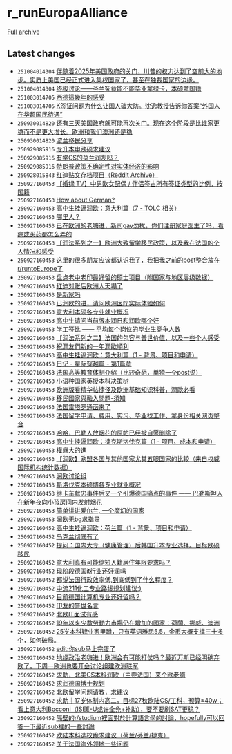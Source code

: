 # r_runEuropaAlliance

[Full archive](archive.md)

## Latest changes

- `251004014304` [伴随着2025年美国政府的关门，川普的权力达到了空前大的地步。实质上美国已经正式进入集权国家了，甚至在独裁国家的边缘。](../posts/r_runEuropaAlliance/251003034737_1nwouj5.md)
- `251004014304` [终极讨论——芬兰究竟能不能毕业拿绿卡，本硕拿国籍](../posts/r_runEuropaAlliance/251003175824_1nx6bgu.md)
- `251003014705` [西德這幾年的感受](../posts/r_runEuropaAlliance/251002220459_1nwhjyd.md)
- `251003014705` [K签证问题为什么让国人破大防。沈逸教授告诉你答案“外国人在华超国民待遇”](../posts/r_runEuropaAlliance/251002171550_1nw9tie.md)
- `250930014820` [还有三天美国政府就可能再次关门。现在这个阶段是比谁家更稳而不是更大增长。欧洲和我们澳洲还是稳](../posts/r_runEuropaAlliance/250929101822_1nte9as.md)
- `250930014820` [波兰移民分享](../posts/r_runEuropaAlliance/250929182436_1ntpsee.md)
- `250929085916` [专升本申欧硕求建议](../posts/r_runEuropaAlliance/250915021537_1nh9s1u.md)
- `250929085916` [有学CS的荷兰润友吗？](../posts/r_runEuropaAlliance/250929081314_1ntcdy7.md)
- `250929085916` [特朗普政策不确定性对实体经济的影响](../posts/r_runEuropaAlliance/250929051929_1nt9pp8.md)
- `250928015843` [红迪贴文存档项目（Reddit Archive）](../posts/r_runEuropaAlliance/250927164319_1nrzwoq.md)
- `250927160453` [【婚绿 TV】中男欧女配偶 / 伴侣签占所有签证类型的比例，按国籍](../posts/r_runEuropaAlliance/241220215419_1hiussp.md)
- `250927160453` [How about German? ](../posts/r_runEuropaAlliance/241212081410_1hcghat.md)
- `250927160453` [高中生挂逼润欧：意大利篇（7 - TOLC 相关）](../posts/r_runEuropaAlliance/250125160145_1i9q28w.md)
- `250927160453` [哪里人？](../posts/r_runEuropaAlliance/250125053756_1i9g71k.md)
- `250927160453` [已在欧洲的老嗨进，新司gay勿扰，你们注册家庭医生了吗，看病或买药都怎么弄的](../posts/r_runEuropaAlliance/250201080615_1if1oyw.md)
- `250927160453` [【润法系列之一】欧洲大致留学移民政策，以及我在法国的个人情况和感受](../posts/r_runEuropaAlliance/241214212447_1hecwmh.md)
- `250927160453` [这里的很多朋友应该都认识我了，我把我之前的post整合放在r/runtoEurope了](../posts/r_runEuropaAlliance/241214145710_1he4l6v.md)
- `250927160453` [盘点老中老印最好留的硕士项目（附国家与地区层级数据）](../posts/r_runEuropaAlliance/241211061800_1hbn8wz.md)
- `250927160453` [红迪对账后欧洲人天塌了](../posts/r_runEuropaAlliance/250118153514_1i4a15x.md)
- `250927160453` [是新家吗](../posts/r_runEuropaAlliance/241212072621_1hcfub9.md)
- `250927160453` [已润欧的进，请问欧洲医疗实际体验如何](../posts/r_runEuropaAlliance/250201140547_1if70aa.md)
- `250927160453` [意大利本硕各专业就业概况](../posts/r_runEuropaAlliance/241211061849_1hbn9ck.md)
- `250927160453` [高中生请问当前版本润日和润欧哪个好](../posts/r_runEuropaAlliance/250131141249_1iefo6q.md)
- `250927160453` [学工签比 —— 平均每个岗位的毕业生竞争人数](../posts/r_runEuropaAlliance/250113200942_1i0na1g.md)
- `250927160453` [【润法系列之二】法国的包容与普世价值，以及一些个人感受](../posts/r_runEuropaAlliance/241214212457_1hecwqs.md)
- `250927160453` [祝潤友們新的一年潤歐順利](../posts/r_runEuropaAlliance/241231234227_1hqqy2s.md)
- `250927160453` [高中生挂逼润欧：意大利篇（1 - 背景、项目和申请）](../posts/r_runEuropaAlliance/241211061843_1hbn9at.md)
- `250927160453` [日记 - 星际穿越篇 - 第1篇章](../posts/r_runEuropaAlliance/241211062119_1hbnaom.md)
- `250927160453` [法国高等教育体制介绍（比较奇葩，单独一个post说）](../posts/r_runEuropaAlliance/241211061745_1hbn8sc.md)
- `250927160453` [小语种国家英授本科决策树](../posts/r_runEuropaAlliance/250209033636_1il5pzk.md)
- `250927160453` [欧洲版看精华帖捷径及欧洲基础知识科普，潤歐必看](../posts/r_runEuropaAlliance/241217184303_1hghkle.md)
- `250927160453` [移民國家與融入問題-須知](../posts/r_runEuropaAlliance/241215064632_1hemz5m.md)
- `250927160453` [法国雷塔罗通函来了](../posts/r_runEuropaAlliance/250128134432_1ic1uwr.md)
- `250927160453` [法国留学申请、费用、实习、毕业找工作、拿身份相关网页整合](../posts/r_runEuropaAlliance/241211061916_1hbn9lk.md)
- `250927160453` [哈哈，巴勒人放烟花的原帖已经被自愿删除了](../posts/r_runEuropaAlliance/250106153610_1hv1qxo.md)
- `250927160453` [高中生挂逼润欧：捷克斯洛伐克篇（1 - 项目、成本和申请）](../posts/r_runEuropaAlliance/250131004203_1ie2e9j.md)
- `250927160453` [權癮大的進](../posts/r_runEuropaAlliance/241214212036_1hecti0.md)
- `250927160453` [【润欧】欧盟各国与其他国家尤其五眼国家的比较（来自权威国际机构统计数据）](../posts/r_runEuropaAlliance/241214212620_1hecxu5.md)
- `250927160453` [润欧讨论组](../posts/r_runEuropaAlliance/250125132042_1i9msus.md)
- `250927160453` [斯洛伐克本硕博各专业就业概况](../posts/r_runEuropaAlliance/250206142222_1ij3n97.md)
- `250927160453` [继卡车献忠事件后又一个引爆德国痛点的事件 —— 巴勒斯坦人在新年夜向小孩房间内发射烟花](../posts/r_runEuropaAlliance/250106033325_1hupqy7.md)
- `250927160453` [简单讲讲爱尔兰, 一个魔幻的国家](../posts/r_runEuropaAlliance/250202192513_1ig5936.md)
- `250927160453` [润欧无bg求指导](../posts/r_runEuropaAlliance/250125080217_1i9i98f.md)
- `250927160452` [高中生挂逼润欧：荷兰篇（1 - 背景、项目和申请）](../posts/r_runEuropaAlliance/250802211030_1mg1e72.md)
- `250927160452` [乌克兰彻底有了](../posts/r_runEuropaAlliance/250304165410_1j3fd4o.md)
- `250927160452` [提问：国内大专（健康管理）后韩国升本专业选择。目标欧硕移民](../posts/r_runEuropaAlliance/250831122205_1n4tait.md)
- `250927160452` [意大利真有可能缩短入籍居住年限要求吗？](../posts/r_runEuropaAlliance/250227080459_1izataf.md)
- `250927160452` [现阶段德国it行业还好润吗](../posts/r_runEuropaAlliance/250705012949_1lryia5.md)
- `250927160452` [都说法国行政效率低,到底低到了什么程度？](../posts/r_runEuropaAlliance/250827033301_1n16k3i.md)
- `250927160452` [中流211化工专业路线规划建议:)](../posts/r_runEuropaAlliance/250727130519_1malss5.md)
- `250927160452` [目前德国计算机专业还好留吗？](../posts/r_runEuropaAlliance/250801130751_1mew0x1.md)
- `250927160452` [印友的警世名言](../posts/r_runEuropaAlliance/250408134516_1judx7c.md)
- `250927160452` [北欧IT面试有感](../posts/r_runEuropaAlliance/250305111932_1j40tkm.md)
- `250927160452` [19年以來少數勞動力市場仍在增加的國家：荷蘭、挪威、澳洲](../posts/r_runEuropaAlliance/250829025908_1n2w789.md)
- `250927160452` [25岁本科肄业家里蹲，只有英语雅思5.5，金币大概支撑三十多个，如何破局。](../posts/r_runEuropaAlliance/250914051505_1ngin8f.md)
- `250927160452` [edit:你sub马上完蛋了](../posts/r_runEuropaAlliance/250721014419_1m569cs.md)
- `250927160452` [地缘政治老嗨进！欧洲会有可能打仗吗？最近万斯已经明确弃欧了，下周一欧洲也要开会讨论组建欧洲联军](../posts/r_runEuropaAlliance/250216100323_1iqp4dx.md)
- `250927160452` [求助，北美CS本科润欧（主要法国）来个欧老嗨](../posts/r_runEuropaAlliance/250920002947_1nlk4y7.md)
- `250927160452` [求润德国博士规划](../posts/r_runEuropaAlliance/250729013651_1mbynzz.md)
- `250927160452` [北欧留学问题请教，求建议](../posts/r_runEuropaAlliance/250505003908_1keyxwa.md)
- `250927160452` [求助｜17岁体制内高二，目标27秋欧陆CS/工科，预算≤40w；看上意大利Bocconi（ISEE-U或许全免+补助），要不要刷SAT更稳？](../posts/r_runEuropaAlliance/250917130925_1njcpyj.md)
- `250927160452` [隔壁的r/studium裡面對於計算語言學的討論，hopefully可以回答一下最近sub裡的一些討論](../posts/r_runEuropaAlliance/250727081122_1magwg9.md)
- `250927160452` [欧陆本科选校跪求建议（荷兰/芬兰/捷克）](../posts/r_runEuropaAlliance/250527142248_1kwojaw.md)
- `250927160452` [关于法国海外领地一些问题](../posts/r_runEuropaAlliance/250317065629_1jd6omx.md)
